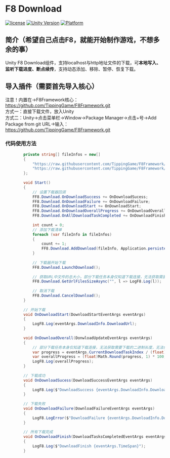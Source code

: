# F8 Download

[![license](http://img.shields.io/badge/license-MIT-green.svg)](https://opensource.org/licenses/MIT) 
[![Unity Version](https://img.shields.io/badge/unity-2021.3.15f1-blue)](https://unity.com) 
[![Platform](https://img.shields.io/badge/platform-Win%20%7C%20Android%20%7C%20iOS%20%7C%20Mac%20%7C%20Linux%20%7C%20WebGL-orange)]() 

## 简介（希望自己点击F8，就能开始制作游戏，不想多余的事）
Unity F8 Download组件，支持localhost与http地址文件的下载，可**本地写入、监听下载进度、断点续传**，支持动态添加、移除、暂停、恢复下载。

## 导入插件（需要首先导入核心）
注意！内置在->F8Framework核心：https://github.com/TippingGame/F8Framework.git  
方式一：直接下载文件，放入Unity  
方式二：Unity->点击菜单栏->Window->Package Manager->点击+号->Add Package from git URL->输入：https://github.com/TippingGame/F8Framework.git  

### 代码使用方法
```C#
        private string[] fileInfos = new[]
        {
            "https://raw.githubusercontent.com/TippingGame/F8Framework/main/Tests/AssetManager/ui_20240216212631.png",
            "https://raw.githubusercontent.com/TippingGame/F8Framework/main/Tests/AssetManager/ui_20240205230012.png"
        };
        
        void Start()
        {
            // 设置下载器回调
            FF8.Download.OnDownloadSuccess += OnDownloadSucess;
            FF8.Download.OnDownloadFailure += OnDownloadFailure;
            FF8.Download.OnDownloadStart += OnDownloadStart;
            FF8.Download.OnDownloadOverallProgress += OnDownloadOverall;
            FF8.Download.OnAllDownloadTaskCompleted += OnDownloadFinish;
            
            int count = 0;
            // 添加下载清单
            foreach (var fileInfo in fileInfos)
            {
                count += 1;
                FF8.Download.AddDownload(fileInfo, Application.persistentDataPath + "F8Download/download" + count + ".png");
            }
            
            // 下载器开始下载
            FF8.Download.LaunchDownload();
            
            // 获取URL中文件的总大小，部分下载任务本身仅知道下载连接，无法获取需要下载的二进制长度
            FF8.Download.GetUrlFilesSizeAsync("", l => LogF8.Log(l));
            
            // 取消下载
            FF8.Download.CancelDownload();
        }
        
        // 开始下载
        void OnDownloadStart(DownloadStartEventArgs eventArgs)
        {
            LogF8.Log(eventArgs.DownloadInfo.DownloadUrl);
        }
        
        void OnDownloadOverall(DonwloadUpdateEventArgs eventArgs)
        {
            // 部分下载任务本身仅知道下载连接，无法获取需要下载的二进制长度，无法使用更精准的进度。
            var progress = eventArgs.CurrentDownloadTaskIndex / (float)eventArgs.DownloadTaskCount;
            var overallProgress = (float)Math.Round(progress, 1) * 100;
            LogF8.Log(overallProgress);
        }
        
        // 下载成功
        void OnDownloadSucess(DownloadSuccessEventArgs eventArgs)
        {
            LogF8.Log($"DownloadSuccess {eventArgs.DownloadInfo.DownloadUrl}");
        }
        
        // 下载失败
        void OnDownloadFailure(DownloadFailureEventArgs eventArgs)
        {
            LogF8.LogError($"DownloadFailure {eventArgs.DownloadInfo.DownloadUrl}\n{eventArgs.ErrorMessage}");
        }
        
        // 所有下载完成
        void OnDownloadFinish(DownloadTasksCompletedEventArgs eventArgs)
        {
            LogF8.Log($"DownloadFinish {eventArgs.TimeSpan}");
        }
```



